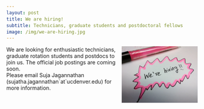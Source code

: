 ```yaml
---
layout: post
title: We are hiring!
subtitle: Technicians, graduate students and postdoctoral fellows
image: /img/we-are-hiring.jpg
---
```

<img align="right" src="/img/we-are-hiring.jpg" style="width:200px !important;height:150px !important;" />
We are looking for enthusiastic technicians, graduate rotation students and postdocs to join us. The official job postings are coming soon.  
<br>
Please email Suja Jagannathan (sujatha.jagannathan`at`ucdenver.edu) for more information. 
<br>
<br>

